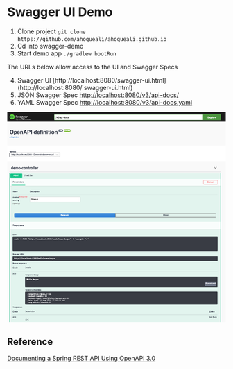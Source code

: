 # Swagger UI Demo



1. Clone project `git clone https://github.com/ahoqueali/ahoqueali.github.io`
2. Cd into swagger-demo
3. Start demo app `./gradlew bootRun`

The URLs below allow access to the UI and Swagger Specs

4. Swagger UI [http://localhost:8080/swagger-ui.html](http://localhost:8080/
swagger-ui.html)
5. JSON Swagger Spec [http://localhost:8080/v3/api-docs/](http://localhost:8080/v3/api-docs/)
6. YAML Swagger Spec [http://localhost:8080/v3/api-docs.yaml](http://localhost:8080/v3/api-docs.yaml)

![alt text](./swagger-ui-demo.png "Swagger UI Demo")

## Reference
[Documenting a Spring REST API Using OpenAPI 3.0](https://www.baeldung.com/spring-rest-openapi-documentation)